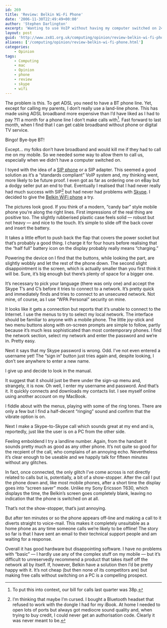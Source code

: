 ```yaml
---
id: 269
title: 'Review: Belkin Wi-Fi Phone'
date: '2006-11-30T22:49:49+00:00'
author: 'Stephen Darlington'
excerpt: 'Wanting to use VoIP without having my computer switched on 24/7, I decided to buy a Belkin Wi-Fi Phone. Here are my first impressions.'
layout: post
guid: 'http://www.zx81.org.uk/computing/opinion/review-belkin-wi-fi-phone.html'
aliases: ['/computing/opinion/review-belkin-wi-fi-phone.html']
categories:
    - Opinion
tags:
    - Computing
    - mac
    - Opinion
    - phone
    - review
    - skype
    - wifi
---
```


The problem is this. To get ADSL you need to have a BT phone line. Yet, except for calling my parents, I don’t really use a land-line phone. This has made using ADSL broadband more expensive than I’d have liked as I had to pay ?11 a month for a phone line I don’t make calls with[^1]. Fast forward to last month, when I find that I can get cable broadband without phone or digital TV service.

Bingo! Bye-bye BT!

Except… my folks don’t have broadband and would kill me if they had to call me on my mobile. So we needed some way to allow them to call us, especially when we didn’t have a computer switched on.

I toyed with the idea of a [SIP phone](http://en.wikipedia.org/wiki/Session_Initiation_Protocol "Session Initiation Protocol") or a SIP adapter. This seemed a good solution as it’s a “standards compliant” VoIP system and, my thinking went, more likely to be future proof. I even got as far as ordering one on eBay but a dodgy seller put an end to that. Eventually I realised that I had never really had much success with SIP[^2] but had never had problems with [Skype](http://www.skype.com/). I decided to give the [Belkin WiFi phone](http://www.belkin.com/skype/howitworks/ "Belkin WiFi Phone for Skype") a try.

The pictures look good. If you think of a modern, “candy bar” style mobile phone you’re along the right lines. First impressions of the real thing are positive too. The slightly rubberised plastic case feels solid — robust but not heavy — and nice to the touch. It’s simple to slide off the back cover and insert the battery.

It takes a little effort to push back the flap that covers the power socket but that’s probably a good thing. I charge it for four hours before realising that the “half full” battery icon on the display probably really means “charging.”

Powering the device on I find that the buttons, while looking the part, are slightly wobbly and let the rest of the phone down. The second slight disappointment is the screen, which is actually smaller than you first think it will be. Sure, it’s big enough but there’s plenty of space for a bigger one.

It’s necessary to pick your language (there was only one) and accept the Skype T’s and C’s before it tries to connect to a network. It’s pretty quick and immediately finds and tries to connect to an unsecured network. Not mine, of course, as I use “WPA Personal” security on mine.

It looks like it gets a connection but reports that it’s unable to connect to the Internet. I use the menus to try to select my local network. The interface should be familiar to anyone with a mobile phone. The little joy-stick and two menu buttons along with on-screen prompts are simple to follow, partly because it’s much less sophisticated than most contemporary phones. I find the network section, select my network and enter the password and we’re in. Pretty easy.

Next it says that my Skype password is wrong. Odd. I’ve not even entered a username yet! The “sign in” button just tries again and, despite looking, I don’t see anywhere to enter a new name.

I give up and decide to look in the manual.

It suggest that it should just be there under the sign-up menu and, strangely, it is now. Oh well, I enter my username and password. And that’s it. It quickly connects and downloads my contacts list. I see myself online using another account on my MacBook.

I fiddle about with the menus, playing with some of the ring tones. There are only a few but I find a half-decent “ringing” sound and confirm that the vibrate option is on.

Next I make a Skype-to-Skype call which sounds great at my end and is, reportedly, just like the user is on a PC from the other side.

Feeling emboldend I try a landline number. Again, from the handset it sounds pretty much as good as any other phone. It’s not quite so good for the recpient of the call, who complains of an annoying echo. Nevertheless it’s clear enough to be useable and we happily talk for fifteen minutes without any glitches.

In fact, once connected, the only glitch I’ve come across is not directly related to calls but is, potentially, a bit of a show-stopper. After the call I put the phone down and, like most mobile phones, after a short time the display goes into “screen saver” mode. Unlike my Sony Ericsson T630, which displays the time, the Belkin’s screen goes completely blank, leaving no indication that the phone is switched on at all.

That’s not the show-stopper, that’s just annoying.

But after ten minutes or so the phone appears off-line and making a call to it diverts straight to voice-mail. This makes it completely unsuitable as a home phone as any time someone calls we’re likely to be offline! The story so far is that I have sent an email to their technical support people and am waiting for a response.

Overall it has good hardware but disappointing software. I have no problems with “basic” — I hardly use any of the complex stuff on my mobile — but it’s difficult to unreservedly recommend a product that takes itself off the network all by itself. If, however, Belkin have a solution then I’d be pretty happy with it. It’s not cheap (but then none of its competitors are) but making free calls without switching on a PC is a compelling prospect.
[^1]: To put this into context, our bill for calls last quarter was 38p.
[^2]: I’m thinking that maybe I’m cursed. I bought a Bluetooth headset that refused to work with the dongle I had for my iBook. At home I needed to open lots of ports but always got mediocre sound quality and, when trying to buy credit, I could never get an authorisation code. Clearly it was never meant to be.
